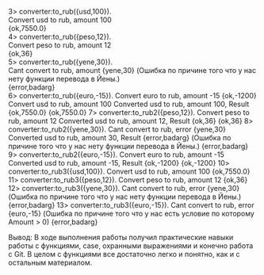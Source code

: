 3> converter:to_rub({usd,100}).   
Convert usd to rub, amount 100   
{ok,7550.0}  
4> converter:to_rub({peso,12}).  
Convert peso to rub, amount 12  
{ok,36}  
5> converter:to_rub({yene,30}).  
Cant convert to rub, amount {yene,30} (Ошибка по причине того что у нас нету функции перевода в Йены.)  
{error,badarg}  
6> converter:to_rub({euro,-15}). 
Convert euro to rub, amount -15 
{ok,-1200} 
Convert usd to rub, amount 100 
Converted usd to rub, amount 100, Result {ok,7550.0} 
{ok,7550.0} 
7> converter:to_rub2({peso,12}). 
Convert peso to rub, amount 12 
Converted usd to rub, amount 12, Result {ok,36} 
{ok,36} 
8> converter:to_rub2({yene,30}). 
Cant convert to rub, error {yene,30} 
Converted usd to rub, amount 30, Result {error,badarg} (Ошибка по причине того что у нас нету функции перевода в Йены.) 
{error,badarg} 
9> converter:to_rub2({euro,-15}). 
Convert euro to rub, amount -15 
Converted usd to rub, amount -15, Result {ok,-1200}
{ok,-1200}
10> converter:to_rub3({usd,100}).
Convert usd to rub, amount 100
{ok,7550.0}
11> converter:to_rub3({peso,12}).
Convert peso to rub, amount 12
{ok,36}
12> converter:to_rub3({yene,30}).
Cant convert to rub, error {yene,30} (Ошибка по причине того что у нас нету функции перевода в Йены.)
{error,badarg}
13> converter:to_rub3({euro,-15}).
Cant convert to rub, error {euro,-15} (Ошибка по причине того что у нас есть условие по которому Amount > 0)
{error,badarg}  

Вывод: В ходе выполнения работы получил практические навыки работы с функциями, case, охранными выражениями и конечно работа с Git. В целом с функциями все достаточно легко и понятно, как и с остальным материалом.
